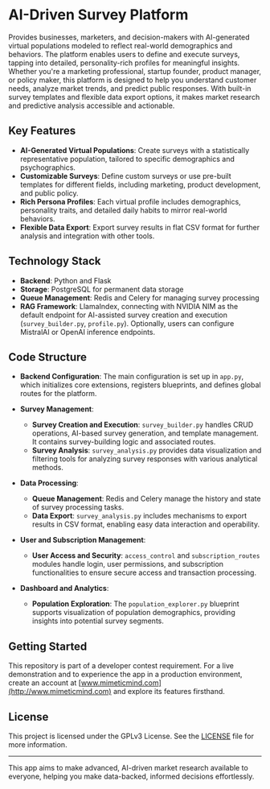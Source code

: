 # AI-Driven Survey Platform

Provides businesses, marketers, and decision-makers with AI-generated virtual populations modeled to reflect real-world demographics and behaviors. The platform enables users to define and execute surveys, tapping into detailed, personality-rich profiles for meaningful insights. Whether you're a marketing professional, startup founder, product manager, or policy maker, this platform is designed to help you understand customer needs, analyze market trends, and predict public responses. With built-in survey templates and flexible data export options, it makes market research and predictive analysis accessible and actionable.

## Key Features

- **AI-Generated Virtual Populations**: Create surveys with a statistically representative population, tailored to specific demographics and psychographics.
- **Customizable Surveys**: Define custom surveys or use pre-built templates for different fields, including marketing, product development, and public policy.
- **Rich Persona Profiles**: Each virtual profile includes demographics, personality traits, and detailed daily habits to mirror real-world behaviors.
- **Flexible Data Export**: Export survey results in flat CSV format for further analysis and integration with other tools.

## Technology Stack

- **Backend**: Python and Flask
- **Storage**: PostgreSQL for permanent data storage
- **Queue Management**: Redis and Celery for managing survey processing
- **RAG Framework**: LlamaIndex, connecting with NVIDIA NIM as the default endpoint for AI-assisted survey creation and execution (`survey_builder.py`, `profile.py`). Optionally, users can configure MistralAI or OpenAI inference endpoints.

## Code Structure

- **Backend Configuration**: The main configuration is set up in `app.py`, which initializes core extensions, registers blueprints, and defines global routes for the platform.
  
- **Survey Management**:
  - **Survey Creation and Execution**: `survey_builder.py` handles CRUD operations, AI-based survey generation, and template management. It contains survey-building logic and associated routes.
  - **Survey Analysis**: `survey_analysis.py` provides data visualization and filtering tools for analyzing survey responses with various analytical methods.

- **Data Processing**:
  - **Queue Management**: Redis and Celery manage the history and state of survey processing tasks.
  - **Data Export**: `survey_analysis.py` includes mechanisms to export results in CSV format, enabling easy data interaction and operability.

- **User and Subscription Management**:
  - **User Access and Security**: `access_control` and `subscription_routes` modules handle login, user permissions, and subscription functionalities to ensure secure access and transaction processing.

- **Dashboard and Analytics**:
  - **Population Exploration**: The `population_explorer.py` blueprint supports visualization of population demographics, providing insights into potential survey segments.

## Getting Started

This repository is part of a developer contest requirement. For a live demonstration and to experience the app in a production environment, create an account at [www.mimeticmind.com](http://www.mimeticmind.com) and explore its features firsthand.

## License

This project is licensed under the GPLv3 License. See the [LICENSE](./LICENSE) file for more information.

---

This app aims to make advanced, AI-driven market research available to everyone, helping you make data-backed, informed decisions effortlessly.

